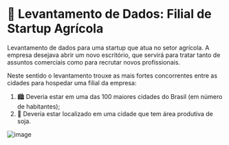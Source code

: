 # 🌱 Levantamento de Dados: Filial de Startup Agrícola
 
Levantamento de dados para uma startup que atua no setor agrícola.
A empresa desejava abrir um novo escritório, que servirá para tratar tanto de assuntos comerciais como para recrutar novos profissionais.

Neste sentido o levantamento trouxe as mais fortes concorrentes entre as cidades para hospedar uma filial da empresa:

1. 🏙️ Deveria estar em uma das 100 maiores cidades do Brasil (em número de habitantes);
2. 🌾 Deveria estar localizado em uma cidade que tem área produtiva de soja.

![image](https://github.com/user-attachments/assets/1baaed39-f48d-4baf-a638-57a0b78e7a0f)
